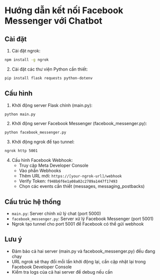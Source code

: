 # Hướng dẫn kết nối Facebook Messenger với Chatbot

## Cài đặt

1. Cài đặt ngrok:
```bash
npm install -g ngrok
```

2. Cài đặt các thư viện Python cần thiết:
```bash
pip install flask requests python-dotenv
```

## Cấu hình

1. Khởi động server Flask chính (main.py):
```bash
python main.py
```

2. Khởi động server Facebook Messenger (facebook_messenger.py):
```bash
python facebook_messenger.py
```

3. Khởi động ngrok để tạo tunnel:
```bash
ngrok http 5001
```

4. Cấu hình Facebook Webhook:
   - Truy cập Meta Developer Console
   - Vào phần Webhooks
   - Thêm URL mới: `https://[your-ngrok-url]/webhook`
   - Verify Token: `f948b6f6e1a08a02c2789a1447f17493`
   - Chọn các events cần thiết (messages, messaging_postbacks)

## Cấu trúc hệ thống

- `main.py`: Server chính xử lý chat (port 5000)
- `facebook_messenger.py`: Server xử lý Facebook Messenger (port 5001)
- Ngrok tạo tunnel cho port 5001 để Facebook có thể gửi webhook

## Lưu ý

- Đảm bảo cả hai server (main.py và facebook_messenger.py) đều đang chạy
- URL ngrok sẽ thay đổi mỗi lần khởi động lại, cần cập nhật lại trong Facebook Developer Console
- Kiểm tra logs của cả hai server để debug nếu cần 